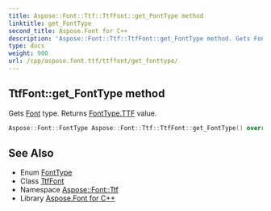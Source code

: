 ```yaml
---
title: Aspose::Font::Ttf::TtfFont::get_FontType method
linktitle: get_FontType
second_title: Aspose.Font for C++
description: 'Aspose::Font::Ttf::TtfFont::get_FontType method. Gets Font type. Returns FontType.TTF value in C++.'
type: docs
weight: 900
url: /cpp/aspose.font.ttf/ttffont/get_fonttype/
---
```

## TtfFont::get_FontType method


Gets [Font](../../../aspose.font/font/) type. Returns [FontType.TTF](../../../aspose.font/fonttype/) value.

```cpp
Aspose::Font::FontType Aspose::Font::Ttf::TtfFont::get_FontType() override
```

## See Also

* Enum [FontType](../../../aspose.font/fonttype/)
* Class [TtfFont](../)
* Namespace [Aspose::Font::Ttf](../../)
* Library [Aspose.Font for C++](../../../)

